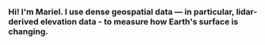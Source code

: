 ### Hi! I'm Mariel. I use dense geospatial data — in particular, lidar-derived elevation data - to measure how Earth's surface is changing.
